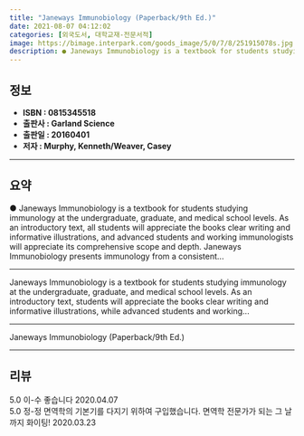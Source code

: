 ```yaml
---
title: "Janeways Immunobiology (Paperback/9th Ed.)"
date: 2021-08-07 04:12:02
categories: [외국도서, 대학교재-전문서적]
image: https://bimage.interpark.com/goods_image/5/0/7/8/251915078s.jpg
description: ● Janeways Immunobiology is a textbook for students studying immunology at the undergraduate, graduate, and medical school levels. As an introductory text, all
---
```


## **정보**

- **ISBN : 0815345518**
- **출판사 : Garland Science**
- **출판일 : 20160401**
- **저자 : Murphy, Kenneth/Weaver, Casey**

------



## **요약**

●  Janeways Immunobiology is a textbook for students studying immunology at the undergraduate, graduate, and medical school levels. As an introductory text, all students will appreciate the books clear writing and informative illustrations, and advanced students and working immunologists will appreciate its comprehensive scope and depth. Janeways Immunobiology presents immunology from a consistent...

------

Janeways Immunobiology is a textbook for students studying immunology at the undergraduate, graduate, and medical school levels. As an introductory text, students will appreciate the books clear writing and informative illustrations, while advanced students and working... 

------


Janeways Immunobiology (Paperback/9th Ed.) 

------


## **리뷰** 

5.0 이-수 좋습니다 2020.04.07 <br/>5.0 정-정 면역학의 기본기를 다지기 위하여 구입했습니다. 면역학 전문가가 되는 그 날까지 화이팅! 2020.03.23 <br/>